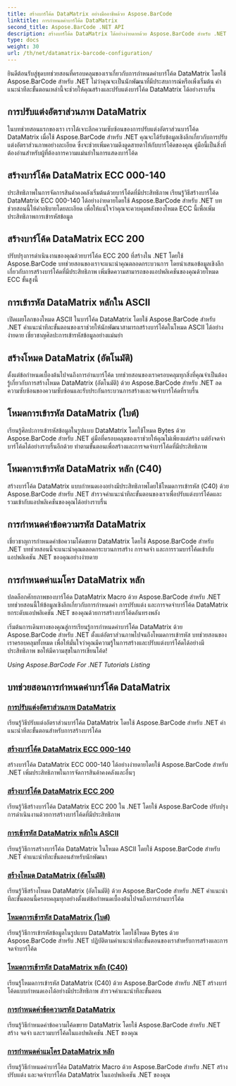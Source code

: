 ```yaml
---
title: สร้างบาร์โค้ด DataMatrix อย่างมืออาชีพด้วย Aspose.BarCode
linktitle: การกำหนดค่าบาร์โค้ด DataMatrix
second_title: Aspose.BarCode .NET API
description: สร้างบาร์โค้ด DataMatrix ได้อย่างง่ายดายด้วย Aspose.BarCode สำหรับ .NET ปรับแต่งอัตราส่วนภาพ โหมด ECC การเข้ารหัส และอื่นๆ เพิ่มประสิทธิภาพในการสร้างบาร์โค้ด
type: docs
weight: 30
url: /th/net/datamatrix-barcode-configuration/
---
```



ยินดีต้อนรับสู่ชุดบทช่วยสอนที่ครอบคลุมของเราเกี่ยวกับการกำหนดค่าบาร์โค้ด DataMatrix โดยใช้ Aspose.BarCode สำหรับ .NET ไม่ว่าคุณจะเป็นนักพัฒนาที่มีประสบการณ์หรือเพิ่งเริ่มต้น คำแนะนำทีละขั้นตอนเหล่านี้จะช่วยให้คุณสร้างและปรับแต่งบาร์โค้ด DataMatrix ได้อย่างราบรื่น

## การปรับแต่งอัตราส่วนภาพ DataMatrix

ในบทช่วยสอนแรกของเรา เราได้เจาะลึกความซับซ้อนของการปรับแต่งอัตราส่วนบาร์โค้ด DataMatrix เมื่อใช้ Aspose.BarCode สำหรับ .NET คุณจะได้รับข้อมูลเชิงลึกเกี่ยวกับการปรับแต่งอัตราส่วนภาพอย่างละเอียด ซึ่งจะช่วยเพิ่มความดึงดูดสายตาให้กับบาร์โค้ดของคุณ คู่มือนี้เป็นสิ่งที่ต้องอ่านสำหรับผู้ที่ต้องการความแม่นยำในการแสดงบาร์โค้ด

## สร้างบาร์โค้ด DataMatrix ECC 000-140

ประสิทธิภาพในการจัดการสินค้าคงคลังเริ่มต้นด้วยบาร์โค้ดที่มีประสิทธิภาพ เรียนรู้วิธีสร้างบาร์โค้ด DataMatrix ECC 000-140 ได้อย่างง่ายดายโดยใช้ Aspose.BarCode สำหรับ .NET บทช่วยสอนนี้ให้คำอธิบายโดยละเอียด เพื่อให้แน่ใจว่าคุณจะควบคุมพลังของโหมด ECC นี้เพื่อเพิ่มประสิทธิภาพการเข้ารหัสข้อมูล

## สร้างบาร์โค้ด DataMatrix ECC 200

ปรับปรุงการดำเนินงานของคุณด้วยบาร์โค้ด ECC 200 ที่สร้างใน .NET โดยใช้ Aspose.BarCode บทช่วยสอนของเราจะแนะนำคุณตลอดกระบวนการ โดยนำเสนอข้อมูลเชิงลึกเกี่ยวกับการสร้างบาร์โค้ดที่มีประสิทธิภาพ เพิ่มขีดความสามารถของแอปพลิเคชันของคุณด้วยโหมด ECC ขั้นสูงนี้

## การเข้ารหัส DataMatrix หลักใน ASCII

เปิดเผยโลกของโหมด ASCII ในบาร์โค้ด DataMatrix โดยใช้ Aspose.BarCode สำหรับ .NET คำแนะนำทีละขั้นตอนของเราช่วยให้นักพัฒนาสามารถสร้างบาร์โค้ดในโหมด ASCII ได้อย่างง่ายดาย เชี่ยวชาญศิลปะการเข้ารหัสข้อมูลอย่างแม่นยำ

## สร้างโหมด DataMatrix (อัตโนมัติ)

ตั้งแต่ข้อกำหนดเบื้องต้นไปจนถึงการอ่านบาร์โค้ด บทช่วยสอนของเราครอบคลุมทุกสิ่งที่คุณจำเป็นต้องรู้เกี่ยวกับการสร้างโหมด DataMatrix (อัตโนมัติ) ด้วย Aspose.BarCode สำหรับ .NET ลดความซับซ้อนของความซับซ้อนและรับประกันกระบวนการสร้างและจดจำบาร์โค้ดที่ราบรื่น

## โหมดการเข้ารหัส DataMatrix (ไบต์)

เรียนรู้ศิลปะการเข้ารหัสข้อมูลในรูปแบบ DataMatrix โดยใช้โหมด Bytes ด้วย Aspose.BarCode สำหรับ .NET คู่มือที่ครอบคลุมของเราช่วยให้คุณไม่เพียงแต่สร้าง แต่ยังจดจำบาร์โค้ดได้อย่างราบรื่นอีกด้วย ทำตามขั้นตอนเพื่อสร้างและการจดจำบาร์โค้ดที่มีประสิทธิภาพ

## โหมดการเข้ารหัส DataMatrix หลัก (C40)

สร้างบาร์โค้ด DataMatrix แบบกำหนดเองอย่างมีประสิทธิภาพโดยใช้โหมดการเข้ารหัส (C40) ด้วย Aspose.BarCode สำหรับ .NET สำรวจคำแนะนำทีละขั้นตอนของเราเพื่อปรับแต่งบาร์โค้ดและรวมเข้ากับแอปพลิเคชันของคุณได้อย่างราบรื่น

## การกำหนดค่าข้อความรหัส DataMatrix

เชี่ยวชาญการกำหนดค่าข้อความโค้ดขยาย DataMatrix โดยใช้ Aspose.BarCode สำหรับ .NET บทช่วยสอนนี้จะแนะนำคุณตลอดกระบวนการสร้าง การจดจำ และการรวมบาร์โค้ดเข้ากับแอปพลิเคชัน .NET ของคุณอย่างง่ายดาย

## การกำหนดค่าแมโคร DataMatrix หลัก

ปลดล็อกศักยภาพของบาร์โค้ด DataMatrix Macro ด้วย Aspose.BarCode สำหรับ .NET บทช่วยสอนนี้ให้ข้อมูลเชิงลึกเกี่ยวกับการกำหนดค่า การปรับแต่ง และการจดจำบาร์โค้ด DataMatrix ยกระดับแอปพลิเคชัน .NET ของคุณด้วยการสร้างบาร์โค้ดอันทรงพลัง

เริ่มต้นการเดินทางของคุณสู่การเรียนรู้การกำหนดค่าบาร์โค้ด DataMatrix ด้วย Aspose.BarCode สำหรับ .NET ตั้งแต่อัตราส่วนภาพไปจนถึงโหมดการเข้ารหัส บทช่วยสอนของเราครอบคลุมทั้งหมด เพื่อให้มั่นใจว่าคุณมีความรู้ในการสร้างและปรับแต่งบาร์โค้ดได้อย่างมีประสิทธิภาพ ขอให้มีความสุขในการเขียนโค้ด!

*Using Aspose.BarCode For .NET Tutorials Listing*
## บทช่วยสอนการกำหนดค่าบาร์โค้ด DataMatrix
### [การปรับแต่งอัตราส่วนภาพ DataMatrix](./datamatrix-aspect-ratio-customization/)
เรียนรู้วิธีปรับแต่งอัตราส่วนบาร์โค้ด DataMatrix โดยใช้ Aspose.BarCode สำหรับ .NET คำแนะนำทีละขั้นตอนสำหรับการสร้างบาร์โค้ด
### [สร้างบาร์โค้ด DataMatrix ECC 000-140](./datamatrix-ecc-000-140-configuration/)
สร้างบาร์โค้ด DataMatrix ECC 000-140 ได้อย่างง่ายดายโดยใช้ Aspose.BarCode สำหรับ .NET เพิ่มประสิทธิภาพในการจัดการสินค้าคงคลังและอื่นๆ
### [สร้างบาร์โค้ด DataMatrix ECC 200](./datamatrix-ecc-200-configuration/)
เรียนรู้วิธีสร้างบาร์โค้ด DataMatrix ECC 200 ใน .NET โดยใช้ Aspose.BarCode ปรับปรุงการดำเนินงานด้วยการสร้างบาร์โค้ดที่มีประสิทธิภาพ
### [การเข้ารหัส DataMatrix หลักใน ASCII](./datamatrix-encoding-mode-ascii/)
เรียนรู้วิธีการสร้างบาร์โค้ด DataMatrix ในโหมด ASCII โดยใช้ Aspose.BarCode สำหรับ .NET คำแนะนำทีละขั้นตอนสำหรับนักพัฒนา
### [สร้างโหมด DataMatrix (อัตโนมัติ)](./datamatrix-encoding-mode-auto/)
เรียนรู้วิธีสร้างโหมด DataMatrix (อัตโนมัติ) ด้วย Aspose.BarCode สำหรับ .NET คำแนะนำทีละขั้นตอนนี้ครอบคลุมทุกอย่างตั้งแต่ข้อกำหนดเบื้องต้นไปจนถึงการอ่านบาร์โค้ด
### [โหมดการเข้ารหัส DataMatrix (ไบต์)](./datamatrix-encoding-mode-bytes/)
เรียนรู้วิธีการเข้ารหัสข้อมูลในรูปแบบ DataMatrix โดยใช้โหมด Bytes ด้วย Aspose.BarCode สำหรับ .NET ปฏิบัติตามคำแนะนำทีละขั้นตอนของเราสำหรับการสร้างและการจดจำบาร์โค้ด
### [โหมดการเข้ารหัส DataMatrix หลัก (C40)](./datamatrix-encoding-mode-c40/)
เรียนรู้โหมดการเข้ารหัส DataMatrix (C40) ด้วย Aspose.BarCode สำหรับ .NET สร้างบาร์โค้ดแบบกำหนดเองได้อย่างมีประสิทธิภาพ สำรวจคำแนะนำทีละขั้นตอน
### [การกำหนดค่าข้อความรหัส DataMatrix](./datamatrix-extended-code-text-configuration/)
เรียนรู้วิธีกำหนดค่าข้อความโค้ดขยาย DataMatrix โดยใช้ Aspose.BarCode สำหรับ .NET สร้าง จดจำ และรวมบาร์โค้ดในแอปพลิเคชัน .NET ของคุณ
### [การกำหนดค่าแมโคร DataMatrix หลัก](./datamatrix-macro-configuration/)
เรียนรู้วิธีกำหนดค่าบาร์โค้ด DataMatrix Macro ด้วย Aspose.BarCode สำหรับ .NET สร้าง ปรับแต่ง และจดจำบาร์โค้ด DataMatrix ในแอปพลิเคชัน .NET ของคุณ
